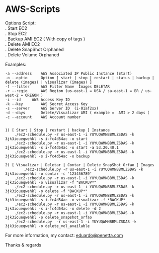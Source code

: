 # AWS-Scripts

Options Script: <br>
	. Start EC2 <br>
	. Stop EC2 <br>
	. Backup AMI EC2 ( With copy of tags ) <br>
	. Delete AMI EC2 <br>
	. Delete SnapShot Orphaned<br>
	. Delete Volume Orphaned<br>
	

Examples:

    -a --address	AWS Associated IP Public Instance (Start)
    -o --optio		Option [ start | stop | restart | status | backup | delete (images) | visualizar (images) ]
    -f --filter		AWS Filter Name  Images DELETAR
    -r --regio		AWS Region (us-east-1 = USA / sa-east-1 = BR / us-west-2 = OREGON )
    -i --id		AWS Access Key ID
    -k --key		AWS Secret Access Key
    -s --server		AWS Server ID  (i-01af2xx)
    -d --days		Delete/Visualizar AMI ( example =  AMI > 2 days )
    -c --account	AWS Account number
 
 
	1) [ Start | Stop | restart | backup ] Instance 
	    ./ec2-schedule.py -r us-east-1 -i YUYUQWMNBBMLZSDAS -k 3jk3ioueqwehkl -s i-fc4d54ac -o start
	    ./ec2-schedule.py -r us-east-1 -i YUYUQWMNBBMLZSDAS -k 3jk3ioueqwehkl -s i-fc4d54ac -o start -a 53.20.40.1 
	    ./ec2-schedule.py -r us-east-1 -i YUYUQWMNBBMLZSDAS -k 3jk3ioueqwehkl -s i-fc4d54ac -o backup 
  
  	2) [ Visualizar | Deletar | Contar | Delete SnapShot Orfao ] Images
            ./ec2-schedule.py -r us-east-1 -i YUYUQWMNBBMLZSDAS -k 3jk3ioueqwehkl -o contar -c '123456789'         
	    ./ec2-schedule.py -r us-east-1 -i YUYUQWMNBBMLZSDAS -k 3jk3ioueqwehkl -o visualizar -f "BACKUP*"         
	    ./ec2-schedule.py -r us-east-1 -i YUYUQWMNBBMLZSDAS -k 3jk3ioueqwehkl -o delete -f "BACKUP*"         
	    ./ec2-schedule.py -r us-east-1 -i YUYUQWMNBBMLZSDAS -k 3jk3ioueqwehkl -s i-fc4d54ac -o visualizar -f *BACKUP*        
	    ./ec2-schedule.py -r us-east-1 -i YUYUQWMNBBMLZSDAS -k 3jk3ioueqwehkl -s i-fc4d54ac -o delete -d 2        
	    ./ec2-schedule.py -r us-east-1 -i YUYUQWMNBBMLZSDAS -k 3jk3ioueqwehkl -o delete_snapshot_orfao 
	    ./ec2-schedule.py  -r us-east-1 -i YUYUQWMNBBMLZSDAS -k 3jk3ioueqwehkl -o delete_vol_available 

For more information, my contact: eduardo@penetta.com

Thanks & regards
